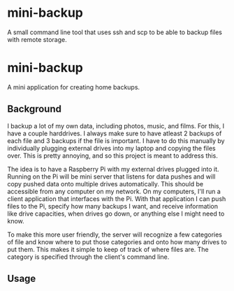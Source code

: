 # mini-backup
A small command line tool that uses ssh and scp to be able to backup files with remote storage.

# mini-backup
A mini application for creating home backups.


## Background
I backup a lot of my own data, including photos, music, and films. For this, I have a couple harddrives. I always make sure to have atleast 2 backups of each file and 3 backups if the file is important. I have to do this manually by individually plugging external drives into my laptop and copying the files over. This is pretty annoying, and so this project is meant to address this.

The idea is to have a Raspberry Pi with my external drives plugged into it. Running on the Pi will be mini server that listens for data pushes and will copy pushed data onto multiple drives automatically. This should be accessible from any computer on my network. On my computers, I'll run a client application that interfaces with the Pi. With that application I can push files to the Pi, specify how many backups I want, and receive information like drive capacities, when drives go down, or anything else I might need to know. 

To make this more user friendly, the server will recognize a few categories of file and know where to put those categories and onto how many drives to put them. This makes it simple to keep of track of where files are. The category is specified through the client's command line.

## Usage
